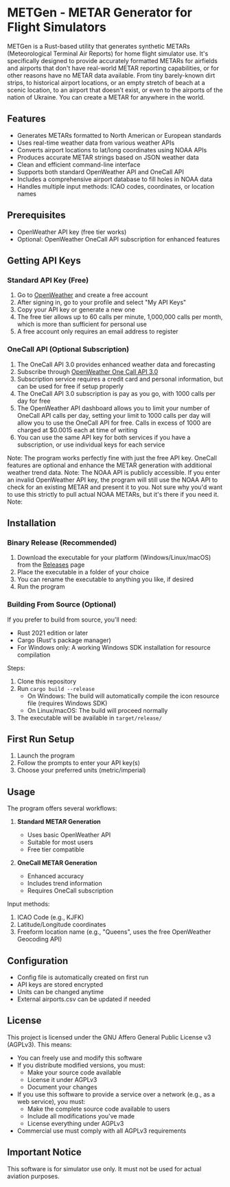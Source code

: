 # METGen - METAR Generator for Flight Simulators

METGen is a Rust-based utility that generates synthetic METARs (Meteorological Terminal Air Reports) for home flight simulator use. It's specifically designed to provide accurately formatted METARs for airfields and airports that don't have real-world METAR reporting capabilities, or for other reasons have no METAR data available. From tiny barely-known dirt strips, to historical airport locations, or an empty stretch of beach at a scenic location, to an airport that doesn't exist, or even to the airports of the nation of Ukraine. You can create a METAR for anywhere in the world.

## Features

- Generates METARs formatted to North American or European standards
- Uses real-time weather data from various weather APIs
- Converts airport locations to lat/long coordinates using NOAA APIs
- Produces accurate METAR strings based on JSON weather data
- Clean and efficient command-line interface
- Supports both standard OpenWeather API and OneCall API
- Includes a comprehensive airport database to fill holes in NOAA data
- Handles multiple input methods: ICAO codes, coordinates, or location names

## Prerequisites

- OpenWeather API key (free tier works)
- Optional: OpenWeather OneCall API subscription for enhanced features

## Getting API Keys

### Standard API Key (Free)
1. Go to [OpenWeather](https://openweathermap.org) and create a free account
2. After signing in, go to your profile and select "My API Keys"
3. Copy your API key or generate a new one
4. The free tier allows up to 60 calls per minute, 1,000,000 calls per month, which is more than sufficient for personal use
5. A free account only requires an email address to register

### OneCall API (Optional Subscription)
1. The OneCall API 3.0 provides enhanced weather data and forecasting
2. Subscribe through [OpenWeather One Call API 3.0](https://openweathermap.org/api/one-call-3)
3. Subscription service requires a credit card and personal information, but can be used for free if setup properly
4. The OneCall API 3.0 subscription is pay as you go, with 1000 calls per day for free
5. The OpenWeather API dashboard allows you to limit your number of OneCall API calls per day, setting your limit to 1000 calls per day will allow you to use the OneCall API for free. Calls in excess of 1000 are charged at $0.0015 each at time of writing
6. You can use the same API key for both services if you have a subscription, or use individual keys for each service

Note: The program works perfectly fine with just the free API key. OneCall features are optional and enhance the METAR generation with additional weather trend data.
Note: The NOAA API is publicly accessible. If you enter an invalid OpenWeather API key, the program will still use the NOAA API to check for an existing METAR and present it to you. Not sure why you'd want to use this strictly to pull actual NOAA METARs, but it's there if you need it.
Note: 

## Installation

### Binary Release (Recommended)
1. Download the executable for your platform (Windows/Linux/macOS) from the [Releases](../../releases) page
2. Place the executable in a folder of your choice
3. You can rename the executable to anything you like, if desired
4. Run the program

### Building From Source (Optional)
If you prefer to build from source, you'll need:
- Rust 2021 edition or later
- Cargo (Rust's package manager)
- For Windows only: A working Windows SDK installation for resource compilation

Steps:
1. Clone this repository
2. Run `cargo build --release`
   - On Windows: The build will automatically compile the icon resource file (requires Windows SDK)
   - On Linux/macOS: The build will proceed normally
3. The executable will be available in `target/release/`

## First Run Setup
1. Launch the program
2. Follow the prompts to enter your API key(s)
3. Choose your preferred units (metric/imperial)

## Usage

The program offers several workflows:

1. **Standard METAR Generation**
   - Uses basic OpenWeather API
   - Suitable for most users
   - Free tier compatible

2. **OneCall METAR Generation**
   - Enhanced accuracy
   - Includes trend information
   - Requires OneCall subscription

Input methods:
1. ICAO Code (e.g., KJFK)
2. Latitude/Longitude coordinates
3. Freeform location name (e.g., "Queens", uses the free OpenWeather Geocoding API)

## Configuration

- Config file is automatically created on first run
- API keys are stored encrypted
- Units can be changed anytime
- External airports.csv can be updated if needed

## License

This project is licensed under the GNU Affero General Public License v3 (AGPLv3). This means:

- You can freely use and modify this software
- If you distribute modified versions, you must:
  - Make your source code available
  - License it under AGPLv3
  - Document your changes
- If you use this software to provide a service over a network (e.g., as a web service), you must:
  - Make the complete source code available to users
  - Include all modifications you've made
  - License everything under AGPLv3
- Commercial use must comply with all AGPLv3 requirements

## Important Notice

This software is for simulator use only. It must not be used for actual aviation purposes. 
